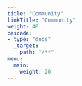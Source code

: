 ```yaml
---
title: "Community"
linkTitle: "Community"
weight: 40
cascade:
- type: "docs"
  _target:
    path: "/**"
menu:
  main:
    weight: 20
---
```

